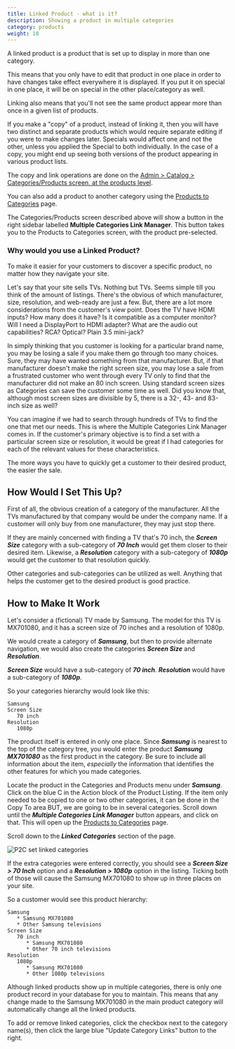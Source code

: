 ```yaml
---
title: Linked Product - what is it? 
description: Showing a product in multiple categories
category: products
weight: 10
---
```


A linked product is a product that is set up to display in more than one category.

This means that you only have to edit that product in one place in order to have changes take effect everywhere it is displayed.  If you put it on special in one place, it will be on special in the other place/category as well.

Linking also means that you'll not see the same product appear more than once in a given list of products.


If you make a "copy" of a product, instead of linking it, then you will have two distinct and separate products which would require separate editing if you were to make changes later. Specials would affect one and not the other, unless you applied the Special to both individually.  In the case of a copy, you might end up seeing both versions of the product appearing in various product lists.

The copy and link operations are done on the [Admin > Catalog > Categories/Products screen, at the products level](/user/admin_pages/catalog/categories_products/). 

You can also add a product to another category using the [Products to Categories](/user/admin_pages/catalog/products_to_categories/) page. 

The Categories/Products screen described above will show a button in the right sidebar labelled **Multiple Categories Link Manager**.  This button takes you to the Products to Categories screen, with the product pre-selected. 

### Why would you use a Linked Product? 

To make it easier for your customers to discover a specific product, no matter how they navigate your site. 

Let's say that your site sells TVs.  Nothing but TVs.  Seems simple till you think of the amount of listings.  There's the obvious of which manufacturer, size, resolution, and web-ready are just a few.  But,  there are a lot more considerations from the customer's view point.  Does the TV have HDMI inputs?  How many does it have?  Is it compatible as a computer monitor?  Will I need a DisplayPort to HDMI adapter?  What are the audio out capabilities? RCA?  Optical?  Plain 3.5 mini-jack?

In simply thinking that you customer is looking for a particular brand name, you may be losing a sale if you make them go through too many choices.  Sure, they may have wanted something from that manufacturer.  But, if that manufacturer doesn't make the right screen size, you may lose a sale from a frustrated customer who went through every TV only to find that the manufacturer did not make an 80 inch screen.  Using standard screen sizes as Categories can save the customer some time as well.  Did you know that, although most screen sizes are divisible by 5, there is a 32-, 43- and 83-inch size as well?

You can imagine if we had to search through hundreds of TVs to find the one that met our needs.  This is where the Multiple Categories Link Manager comes in.  If the customer's primary objective is to find a set with a particular screen size or resolution, it would be great if I had categories for each of the relevant values for these characteristics. 

The more ways you have to quickly get a customer to their desired product, the easier the sale.

## How Would I Set This Up?
First of all, the obvious creation of a category of the manufacturer.  All the TVs manufactured by that company would be under the company name.  If a customer will only buy from one manufacturer, they may just  stop there.

If they are mainly concerned with finding a TV that's 70 inch, the **_Screen Size_** category with a sub-category of **_70 Inch_** would get them closer to their desired item.  Likewise, a **_Resolution_** category with a sub-category of **_1080p_** would get the customer to that resolution quickly.

Other categories and sub-categories can be utilized as well.  Anything that helps the customer get to the desired product is good practice.

## How to Make It Work
Let's consider a (fictional) TV made by Samsung.  The model for this TV is MX701080, and it has a screen size of 70 inches and a resolution of 1080p. 

We would create a category of **_Samsung_**, but then to provide alternate navigation, we would also create the categories **_Screen Size_** and **_Resolution_**.  

**_Screen Size_** would have a sub-category of **_70 inch_**.  **_Resolution_** would have a sub-category of **_1080p_**.

So your categories hierarchy would look like this: 

```
Samsung
Screen Size 
   70 inch 
Resolution 
   1080p 
```

The product itself is entered in only one place.  Since **_Samsung_** is nearest to the top of the category tree, you would enter the product **_Samsung MX701080_** as the first product in the category.  Be sure to include all information about the item, *_especially_* the information that identifies the other features for which you made categories.  

Locate the product in the Categories and Products menu under **_Samsung_**.  Click on the blue C in the Action block of the Product Listing.  If the item only needed to be copied to one or two other categories, it can be done in the Copy To area BUT, we are going to be in several categories.  Scroll down until the **_Multiple Categories Link Manager_** button appears, and click on that.  This will open up the [Products to Categories](/user/admin_pages/catalog/products_to_categories/) page. 

Scroll down to the **_Linked Categories_** section of the page.

![P2C set linked categories](/images/p2c_set_linked.png) 

If the extra categories were entered correctly, you should see a **_Screen Size > 70 Inch_** option and a **_Resolution > 1080p_** option in the listing.  Ticking both of those will cause the Samsung MX701080 to show up in three places on your site.  

So a customer would see this product hierarchy: 

```
Samsung
   * Samsung MX701080
   * Other Samsung televisions 
Screen Size 
   70 inch 
      * Samsung MX701080
      * Other 70 inch televisions 
Resolution 
   1080p 
      * Samsung MX701080
      * Other 1080p televisions 
```

Although linked products show up in multiple categories, there is only one product record in your database for you to maintain.  This means that any change made to the Samsung MX701080 in the main product category will automatically change all the linked products. 

To add or remove linked categories, click the checkbox next to the category name(s), then click the large blue "Update Category Links" button to the right.

